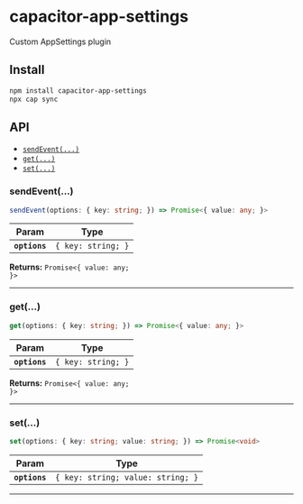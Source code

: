 # capacitor-app-settings

Custom AppSettings plugin

## Install

```bash
npm install capacitor-app-settings
npx cap sync
```

## API

<docgen-index>

* [`sendEvent(...)`](#sendevent)
* [`get(...)`](#get)
* [`set(...)`](#set)

</docgen-index>

<docgen-api>
<!--Update the source file JSDoc comments and rerun docgen to update the docs below-->

### sendEvent(...)

```typescript
sendEvent(options: { key: string; }) => Promise<{ value: any; }>
```

| Param         | Type                          |
| ------------- | ----------------------------- |
| **`options`** | <code>{ key: string; }</code> |

**Returns:** <code>Promise&lt;{ value: any; }&gt;</code>

--------------------


### get(...)

```typescript
get(options: { key: string; }) => Promise<{ value: any; }>
```

| Param         | Type                          |
| ------------- | ----------------------------- |
| **`options`** | <code>{ key: string; }</code> |

**Returns:** <code>Promise&lt;{ value: any; }&gt;</code>

--------------------


### set(...)

```typescript
set(options: { key: string; value: string; }) => Promise<void>
```

| Param         | Type                                         |
| ------------- | -------------------------------------------- |
| **`options`** | <code>{ key: string; value: string; }</code> |

--------------------

</docgen-api>
